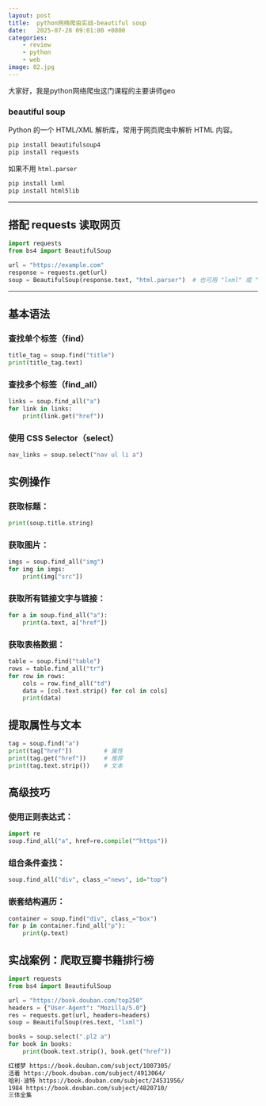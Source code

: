```yaml
---
layout: post
title:  python网络爬虫实战-beautiful soup
date:   2025-07-28 09:01:00 +0800
categories: 
    - review
    - python
    - web
image: 02.jpg
---
```


大家好，我是python网络爬虫这门课程的主要讲师geo

### beautiful soup

Python 的一个 HTML/XML 解析库，常用于网页爬虫中解析 HTML 内容。

```bash
pip install beautifulsoup4
pip install requests
```

如果不用 `html.parser`

```bash
pip install lxml
pip install html5lib
```

---

## 搭配 requests 读取网页

```python
import requests
from bs4 import BeautifulSoup

url = "https://example.com"
response = requests.get(url)
soup = BeautifulSoup(response.text, "html.parser")  # 也可用 "lxml" 或 "html5lib"
```

---

## 基本语法

### 查找单个标签（find）

```python
title_tag = soup.find("title")
print(title_tag.text)
```

### 查找多个标签（find\_all）

```python
links = soup.find_all("a")
for link in links:
    print(link.get("href"))
```

### 使用 CSS Selector（select）

```python
nav_links = soup.select("nav ul li a")
```

## 实例操作

### 获取标题：

```python
print(soup.title.string)
```

### 获取图片：

```python
imgs = soup.find_all("img")
for img in imgs:
    print(img["src"])
```

### 获取所有链接文字与链接：

```python
for a in soup.find_all("a"):
    print(a.text, a["href"])
```

### 获取表格数据：

```python
table = soup.find("table")
rows = table.find_all("tr")
for row in rows:
    cols = row.find_all("td")
    data = [col.text.strip() for col in cols]
    print(data)
```

## 提取属性与文本

```python
tag = soup.find("a")
print(tag["href"])         # 属性
print(tag.get("href"))     # 推荐
print(tag.text.strip())    # 文本
```

## 高级技巧

### 使用正则表达式：

```python
import re
soup.find_all("a", href=re.compile("^https"))
```

### 组合条件查找：

```python
soup.find_all("div", class_="news", id="top")
```

### 嵌套结构遍历：

```python
container = soup.find("div", class_="box")
for p in container.find_all("p"):
    print(p.text)
```

## 实战案例：爬取豆瓣书籍排行榜

```python
import requests
from bs4 import BeautifulSoup

url = "https://book.douban.com/top250"
headers = {"User-Agent": "Mozilla/5.0"}
res = requests.get(url, headers=headers)
soup = BeautifulSoup(res.text, "lxml")

books = soup.select(".pl2 a")
for book in books:
    print(book.text.strip(), book.get("href"))
```

```bash
红楼梦 https://book.douban.com/subject/1007305/
活着 https://book.douban.com/subject/4913064/
哈利·波特 https://book.douban.com/subject/24531956/
1984 https://book.douban.com/subject/4820710/
三体全集
```